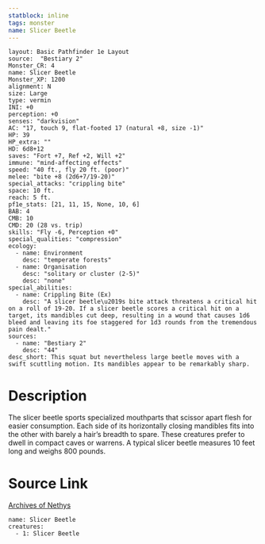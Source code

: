 ```yaml
---
statblock: inline
tags: monster
name: Slicer Beetle
---
```

```statblock
layout: Basic Pathfinder 1e Layout
source:  "Bestiary 2"
Monster_CR: 4
name: Slicer Beetle
Monster_XP: 1200
alignment: N
size: Large
type: vermin
INI: +0
perception: +0
senses: "darkvision"
AC: "17, touch 9, flat-footed 17 (natural +8, size -1)"
HP: 39
HP_extra: ""
HD: 6d8+12
saves: "Fort +7, Ref +2, Will +2"
immune: "mind-affecting effects"
speed: "40 ft., fly 20 ft. (poor)"
melee: "bite +8 (2d6+7/19-20)"
special_attacks: "crippling bite"
space: 10 ft.
reach: 5 ft.
pf1e_stats: [21, 11, 15, None, 10, 6]
BAB: 4
CMB: 10
CMD: 20 (28 vs. trip)
skills: "Fly -6, Perception +0"
special_qualities: "compression"
ecology:
  - name: Environment
    desc: "temperate forests"
  - name: Organisation
    desc: "solitary or cluster (2-5)"
    desc: "none"
special_abilities:
  - name: Crippling Bite (Ex)
    desc: "A slicer beetle\u2019s bite attack threatens a critical hit on a roll of 19-20. If a slicer beetle scores a critical hit on a target, its mandibles cut deep, resulting in a wound that causes 1d6 bleed and leaving its foe staggered for 1d3 rounds from the tremendous pain dealt."
sources:
  - name: "Bestiary 2"
    desc: "44"
desc_short: This squat but nevertheless large beetle moves with a swift scuttling motion. Its mandibles appear to be remarkably sharp. 
```
# Description
The slicer beetle sports specialized mouthparts that scissor apart flesh for easier consumption. Each side of its horizontally closing mandibles fits into the other with barely a hair’s breadth to spare. These creatures prefer to dwell in compact caves or warrens. A typical slicer beetle measures 10 feet long and weighs 800 pounds.
# Source Link
[Archives of Nethys](https://aonprd.com/MonsterDisplay.aspx?ItemName=Slicer%20Beetle)
```encounter-table
name: Slicer Beetle
creatures:
  - 1: Slicer Beetle
```
